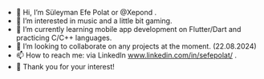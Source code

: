 - 👋 Hi, I’m Süleyman Efe Polat or @Xepond .
- 👀 I’m interested in music and a little bit gaming.
- 🌱 I’m currently learning mobile app development on Flutter/Dart and practicing C/C++ languages.
- 💪 I’m looking to collaborate on any projects at the moment. (22.08.2024)
- 📫 How to reach me: via LinkedIn www.linkedin.com/in/sefepolat/ .
- 🤩 Thank you for your interest!

<!---
Xepond/Xepond is a ✨ special ✨ repository because its `README.md` (this file) appears on your GitHub profile.
You can click the Preview link to take a look at your changes.
--->
